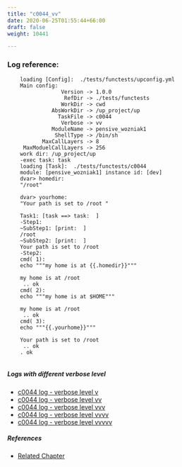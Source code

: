 ```yaml
---
title: "c0044_vv"
date: 2020-06-25T01:55:44+66:00
draft: false
weight: 10441

---
```


### Log reference: <no value>

```
    loading [Config]:  ./tests/functests/upconfig.yml
    Main config:
                 Version -> 1.0.0
                  RefDir -> ./tests/functests
                 WorkDir -> cwd
              AbsWorkDir -> /up_project/up
                TaskFile -> c0044
                 Verbose -> vv
              ModuleName -> pensive_wozniak1
               ShellType -> /bin/sh
           MaxCallLayers -> 8
     MaxModuelCallLayers -> 256
    work dir: /up_project/up
    -exec task: task
    loading [Task]:  ./tests/functests/c0044
    module: [pensive_wozniak1] instance id: [dev]
    dvar> homedir:
    "/root"
    
    dvar> yourhome:
    "Your path is set to /root "
    
    Task1: [task ==> task:  ]
    -Step1:
    ~SubStep1: [print:  ]
    /root
    ~SubStep2: [print:  ]
    Your path is set to /root 
    -Step2:
    cmd( 1):
    echo """my home is at {{.homedir}}"""
    
    my home is at /root
     .. ok
    cmd( 2):
    echo """my home is at $HOME"""
    
    my home is at /root
     .. ok
    cmd( 3):
    echo """{{.yourhome}}"""
    
    Your path is set to /root
     .. ok
    . ok
    
```

##### Logs with different verbose level
* [c0044 log - verbose level v](../../logs/c0044_v)
* [c0044 log - verbose level vv](../../logs/c0044_vv)
* [c0044 log - verbose level vvv](../../logs/c0044_vvv)
* [c0044 log - verbose level vvvv](../../logs/c0044_vvvv)
* [c0044 log - verbose level vvvvv](../../logs/c0044_vvvvv)

##### References
* [Related Chapter](../../env-vars/c0044)
